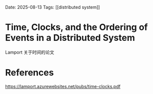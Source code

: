 Date: 2025-08-13
Tags: [[distributed system]]

# Time, Clocks, and the Ordering of Events in a Distributed System

Lamport 关于时间的论文

# References
https://lamport.azurewebsites.net/pubs/time-clocks.pdf